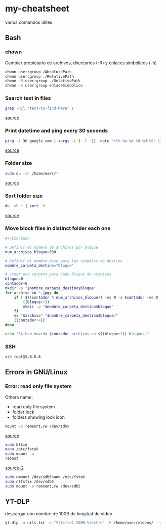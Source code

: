 # my-cheatsheet
varios comandos útiles

## Bash

### chown
Cambiar propietario de archivos, directorios (-R) y enlaces simbólicos (-h)
```bash
chwon user:group /AbsolutePath
chwon user:group ./RelativePath
chwon -R user:group ./RelativePath
chwon -h user:group enlaceSimbolico
```

### Search text in files

```bash
grep -Ril "text-to-find-here" /
```
[source](https://stackoverflow.com/questions/16956810/how-do-i-find-all-files-containing-specific-text-on-linux)

### Print datetime and ping every 30 seconds
```bash
ping -i 30 google.com | xargs -L 1 -I '{}' date '+%Y-%m-%d %H:%M:%S: {}'
```
[source](https://stackoverflow.com/a/37475916)

### Folder size
```bash
sudo du -sh /home/user/*
```
[source](https://linuxize.com/post/how-get-size-of-file-directory-linux/)

### Sort folder size
```bash
du -sh * | sort -h
```
[source](https://stackoverflow.com/questions/1019116/using-ls-to-list-directories-and-their-total-sizes)

### Move block files in distinct folder each one
```bash
#!/bin/bash

# Definir el número de archivos por bloque
num_archivos_bloque=300

# Definir el nombre base para las carpetas de destino
nombre_carpeta_destino="bloque"

# Crear una carpeta para cada bloque de archivos
bloque=0
contador=0
mkdir -p "$nombre_carpeta_destino$bloque"
for archivo in *.jpg; do
    if [ $((contador % num_archivos_bloque)) -eq 0 -a $contador -ne 0 ]; then
        ((bloque++))
        mkdir -p "$nombre_carpeta_destino$bloque"
    fi
    mv "$archivo" "$nombre_carpeta_destino$bloque/"
    ((contador++))
done

echo "Se han movido $contador archivos en $((bloque+1)) bloques."

```

### SSH
```bash
ssh root@8.8.8.8
```

## Errors in GNU/Linux
### Error: read only file system
Others name:
* read only file system
* folder lock
* folders showing lock icon

```bash
mount -o remount,rw /dev/sdXx
```
[source](https://www.linuxadictos.com/solucion-al-error-read-only-file-system.html)
```bash
sudo blkid
nano /etc/fstab
sudo mount -a
reboot
```
[source-2](https://www.youtube.com/watch?v=FnSJBSTobVo&t=2s)
```bash
sudo umount /dev/sdb5nano /etc/fstab
sudo ntfsfix /dev/sdb5
sudo mount -o remount,rw /dev/sdb5
```
## YT-DLP
descargar con nombre de 100B de longitud de video
```bash
yt-dlp -a urls.txt -o "%(title).200B.%(ext)s" -P /home/user/videos/ --restrict-filenames
```
